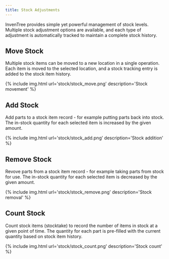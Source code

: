 ```yaml
---
title: Stock Adjustments
---
```


InvenTree provides simple yet powerful management of stock levels. Multiple stock adjustment options are available, and each type of adjustment is automatically tracked to maintain a complete stock history.

## Move Stock

Multiple stock items can be moved to a new location in a single operation. Each item is moved to the selected location, and a stock tracking entry is added to the stock item history.

{% include img.html url='stock/stock_move.png' description='Stock movement' %}

## Add Stock

Add parts to a stock item record - for example putting parts back into stock. The in-stock quantity for each selected item is increased by the given amount.

{% include img.html url='stock/stock_add.png' description='Stock addition' %}

## Remove Stock

Revove parts from a stock item record - for example taking parts from stock for use. The in-stock quantity for each selected item is decreased by the given amount.

{% include img.html url='stock/stock_remove.png' description='Stock removal' %}

## Count Stock

Count stock items (stocktake) to record the number of items in stock at a given point of time. The quantity for each part is pre-filled with the current quantity based on stock item history.

{% include img.html url='stock/stock_count.png' description='Stock count' %}